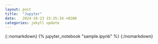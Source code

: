 ```yaml
---
layout: post
title:  "Jupyter"
date:   2024-10-23 15:35:34 +0200
categories: jekyll update
---
```


[jekyll-docs]: https://jekyllrb.com/docs/home
[jekyll-gh]:   https://github.com/jekyll/jekyll
[jekyll-talk]: https://talk.jekyllrb.com/

{::nomarkdown}
{% jupyter_notebook "sample.ipynb" %}
{:/nomarkdown}